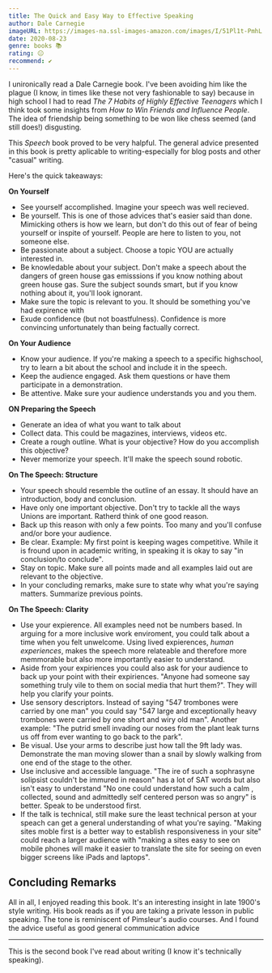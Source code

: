 ```yaml
---
title: The Quick and Easy Way to Effective Speaking 
author: Dale Carnegie
imageURL: https://images-na.ssl-images-amazon.com/images/I/51Pl1t-PmhL._SX305_BO1,204,203,200_.jpg
date: 2020-08-23
genre: books 📚
rating: 😐
recommend: ✔️
---
```


I unironically read a Dale Carnegie book. I've been avoiding him like the plague (I know, in times like these not very fashionable to say) because in high school I had to read *The 7 Habits of Highly Effective Teenagers* which I think took some insights from *How to Win Friends and Influence People*. The idea of friendship  being something to be won like chess seemed (and still does!) disgusting. 

This *Speech* book proved to be very halpful. The general advice presented in this book is pretty aplicable to writing-especially for blog posts and other "casual" writing.

Here's the quick takeaways:

**On Yourself** 

* See yourself accomplished. Imagine your speech was well recieved.
* Be yourself. This is one of those advices that's easier said than done. Mimicking others is how we learn, but don't do this out of fear of being yourself or inspite of yourself. People are here to listen to you, not someone else.
* Be passionate about a subject. Choose a topic YOU are actually interested in. 
* Be knowledable about your subject. Don't make a speech about the dangers of green house gas emisssions if you know nothing about green house gas. Sure the subject sounds smart, but if you know nothing about it, you'll look ignorant.
* Make sure the topic is relevant to you. It should be something you've had expirence with
* Exude confidence (but not boastfulness). Confidence is more convincing unfortunately than being factually correct. 

**On Your Audience**

* Know your audience. If you're making a speech to a specific highschool, try to learn a bit about the school and include it in the speech.
* Keep the audience engaged. Ask them questions or have them participate in a demonstration.
* Be attentive. Make sure your audience understands you and you them.

**ON Preparing the Speech**

* Generate an idea of what you want to talk about
* Collect data. This could be magazines, interviews, videos etc.
* Create a rough outline. What is your objective? How do you accomplish this objective?
* Never memorize your speech. It'll make the speech sound robotic.

**On The Speech: Structure**

* Your speech should resemble the outline of an essay. It should have an introduction, body and conclusion.
* Have only one important objective. Don't try to tackle all the ways Unions are important. Ratherd think of one good reason.
* Back up this reason with only a few points. Too many and you'll confuse and/or bore your audience.
* Be clear. Example: My first point is keeping wages competitive. While it is fround upon in academic writing, in speaking it is okay to say "in conclusion/to conclude".
* Stay on topic. Make sure all points made and all examples laid out are relevant to the objective.
* In your concluding remarks, make sure to state why what you're saying matters. Summarize previous points.

**On The Speech: Clarity**

* Use your expierence. All examples need not be numbers based. In arguing for a more inclusive work enviroment, you could talk about a time when you felt unwelcome. Using lived expierences, *human experiences*, makes the speech more relateable and therefore more memmorable but also more importantly easier to understand.
* Aside from your expiriences you could also ask for your audience to back up your point with their expiriences. "Anyone had someone say something truly vile to them on social media that hurt them?". They will help you clarify your points.
* Use sensory descriptors. Instead of saying "547 trombones were carried by one man" you could say "547 large and exceptionally heavy trombones were carried by one short and wiry old man". Another example: "The putrid smell invading our noses from the plant leak turns us off from ever wanting to go back to the park".
* Be visual. Use your arms to describe just how tall the 9ft lady was. Demonstrate the man moving slower than a snail by slowly walking from one end of the stage to the other.
* Use inclusive and accessible language. "The ire of such a sophrasyne solipsist couldn't be immured in reason" has a lot of SAT words but also isn't easy to understand "No one could understand how such a calm , collected, sound and admittedly self centered person was so angry" is better. Speak to be understood first.
* If the talk is technical, still make sure the least technical person at your speach can get a general understanding of what you're saying. "Making sites moble first is a better way to establish responsiveness in your site" could reach a larger audience with "making a sites easy to see on mobile phones will make it easier to translate the site for seeing on even bigger screens like iPads and laptops". 

## Concluding Remarks

All in all, I enjoyed reading this book. It's an interesting insight in late 1900's style writing. His book reads as if you are taking a private lesson in public speaking. The tone is reminiscent of Pimsleur's audio courses. And I found the advice useful as good general communication advice
___
This is the second book I've read about writing (I know it's technically speaking).
